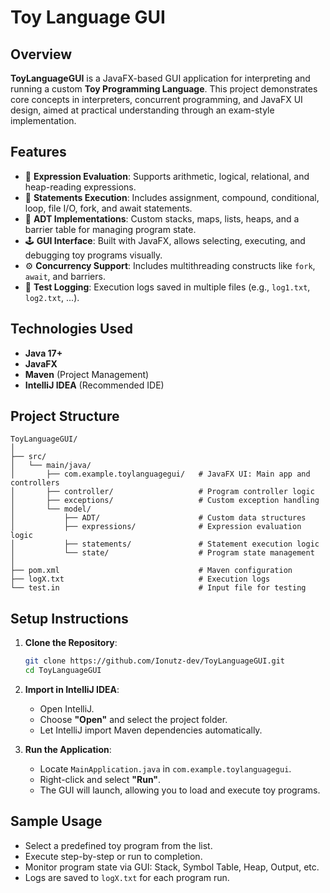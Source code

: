 # Toy Language GUI

## Overview

**ToyLanguageGUI** is a JavaFX-based GUI application for interpreting and running a custom **Toy Programming Language**. This project demonstrates core concepts in interpreters, concurrent programming, and JavaFX UI design, aimed at practical understanding through an exam-style implementation.

## Features

- 🧮 **Expression Evaluation**: Supports arithmetic, logical, relational, and heap-reading expressions.
- 📝 **Statements Execution**: Includes assignment, compound, conditional, loop, file I/O, fork, and await statements.
- 📄 **ADT Implementations**: Custom stacks, maps, lists, heaps, and a barrier table for managing program state.
- 🕹️ **GUI Interface**: Built with JavaFX, allows selecting, executing, and debugging toy programs visually.
- ⚙️ **Concurrency Support**: Includes multithreading constructs like `fork`, `await`, and barriers.
- 🧪 **Test Logging**: Execution logs saved in multiple files (e.g., `log1.txt`, `log2.txt`, ...).

## Technologies Used

- **Java 17+**
- **JavaFX**
- **Maven** (Project Management)
- **IntelliJ IDEA** (Recommended IDE)

## Project Structure

```
ToyLanguageGUI/
│
├── src/
│   └── main/java/
│       ├── com.example.toylanguagegui/   # JavaFX UI: Main app and controllers
│       ├── controller/                   # Program controller logic
│       ├── exceptions/                   # Custom exception handling
│       └── model/
│           ├── ADT/                      # Custom data structures
│           ├── expressions/              # Expression evaluation logic
│           ├── statements/               # Statement execution logic
│           └── state/                    # Program state management
│
├── pom.xml                               # Maven configuration
├── logX.txt                              # Execution logs
└── test.in                               # Input file for testing
```

## Setup Instructions

1. **Clone the Repository**:
   ```bash
   git clone https://github.com/Ionutz-dev/ToyLanguageGUI.git
   cd ToyLanguageGUI
   ```

2. **Import in IntelliJ IDEA**:
    - Open IntelliJ.
    - Choose **"Open"** and select the project folder.
    - Let IntelliJ import Maven dependencies automatically.

3. **Run the Application**:
    - Locate `MainApplication.java` in `com.example.toylanguagegui`.
    - Right-click and select **"Run"**.
    - The GUI will launch, allowing you to load and execute toy programs.

## Sample Usage

- Select a predefined toy program from the list.
- Execute step-by-step or run to completion.
- Monitor program state via GUI: Stack, Symbol Table, Heap, Output, etc.
- Logs are saved to `logX.txt` for each program run.

